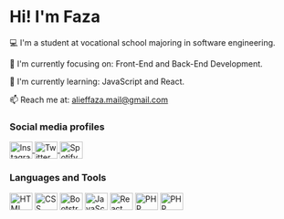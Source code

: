 <H1>Hi! I'm Faza</H1>

💻 I'm a student at vocational school majoring in software engineering.

🎯 I'm currently focusing on: Front-End and Back-End Development.

🌱 I'm currently learning: JavaScript and React.

📫 Reach me at: alieffaza.mail@gmail.com

<H3>Social media profiles</H3>
<p align="left">
   <a href="https://instagram.com/@alieffaza">
     <img align="center" src="https://cdn.jsdelivr.net/npm/simple-icons@3.0.1/icons/instagram.svg" alt="Instagram profile" height="30" width="40">
   </a>
   <a href="https://twitter.com/@alieffaza">
     <img align="center" src="https://cdn.jsdelivr.net/npm/simple-icons@3.0.1/icons/twitter.svg" alt="Twitter profile" height="30" width="40">
   </a>
   <a href="[https://twitter.com/@alieffaza](https://open.spotify.com/user/21x2txvp2ekh5lcdvmu4e3rta)">
     <img align="center" src="https://cdn.jsdelivr.net/npm/simple-icons@3.0.1/icons/spotify.svg" alt="Spotify profile" height="30" width="40">
   </a>
<p>

<H3>Languages and Tools</H3>
<p align="left">
  <img align="center" src="https://cdn.jsdelivr.net/npm/simple-icons@3.0.1/icons/html5.svg" alt="HTML" height="30" width="40">
  <img align="center" src="https://cdn.jsdelivr.net/npm/simple-icons@3.0.1/icons/css3.svg" alt="CSS" height="30" width="40">
  <img align="center" src="https://cdn.jsdelivr.net/npm/simple-icons@3.0.1/icons/bootstrap.svg" alt="Bootstrap" height="30" width="40">
  <img align="center" src="https://cdn.jsdelivr.net/npm/simple-icons@3.0.1/icons/javascript.svg" alt="JavaScript" height="30" width="40">
  <img align="center" src="https://cdn.jsdelivr.net/npm/simple-icons@3.0.1/icons/react.svg" alt="React" height="30" width="40">
  <img align="center" src="https://cdn.jsdelivr.net/npm/simple-icons@3.0.1/icons/mysql.svg" alt="PHP" height="30" width="40">
  <img align="center" src="https://cdn.jsdelivr.net/npm/simple-icons@3.0.1/icons/php.svg" alt="PHP" height="30" width="40">
<p>
